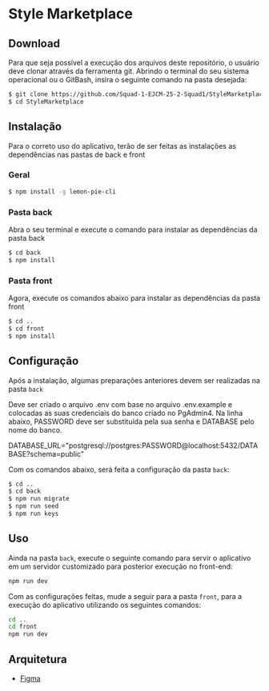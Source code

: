 # Style Marketplace

## Download 

Para que seja possível a execução dos arquivos deste repositório, o usuário deve clonar através da ferramenta git. Abrindo o terminal do seu sistema operacional ou o GitBash, insira o seguinte comando na pasta desejada:

``` bash
$ git clone https://github.com/Squad-1-EJCM-25-2-Squad1/StyleMarketplace.git
$ cd StyleMarketplace
```

## Instalação 
Para o correto uso do aplicativo, terão de ser feitas as instalações as dependências nas pastas de back e front

### Geral

``` bash
$ npm install -g lemon-pie-cli
```

### Pasta back
Abra o seu terminal e execute o comando para instalar as dependências da pasta back

``` bash
$ cd back
$ npm install
```

### Pasta front
Agora, execute os comandos abaixo para instalar as dependências da pasta front

``` bash
$ cd ..
$ cd front
$ npm install
```


## Configuração
Após a instalação, algumas preparações anteriores devem ser realizadas na pasta `back`

Deve ser criado o arquivo .env com base no arquivo .env.example e colocadas as suas credenciais do banco criado no PgAdmin4.
Na linha abaixo, PASSWORD deve ser substituída pela sua senha e DATABASE pelo nome do banco.

DATABASE_URL="postgresql://postgres:PASSWORD@localhost:5432/DATABASE?schema=public"

Com os comandos abaixo, será feita a configuração da pasta `back`:

``` bash
$ cd ..
$ cd back
$ npm run migrate
$ npm run seed
$ npm run keys
```


## Uso
Ainda na pasta `back`, execute o seguinte comando para servir o aplicativo em um servidor customizado para posterior execução no front-end:

``` bash
npm run dev
```

Com as configurações feitas, mude a seguir para a pasta `front`, para a execução do aplicativo utilizando os seguintes comandos:

``` bash
cd ..
cd front
npm run dev
```


## Arquitetura
- [Figma](https://www.figma.com/design/JIYx2W0f7qp0Y0sfNTtu36/Trabalho-final---TT-2025.2?node-id=0-1&p=f&t=UpddBrdwlc9SgPvH-0)
